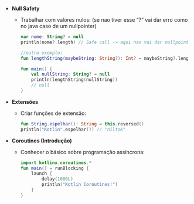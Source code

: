 

- **Null Safety**
    - Trabalhar com valores nulos: (se nao tiver esse “?” vai dar erro como no java caso de um nullpointer)
        
        ```kotlin
        var nome: String? = null
        println(nome?.length) // Safe call -> aqui nao vai dar nullpointer!

		//outro exemplo:
		fun lengthString(maybeString: String?): Int? = maybeString?.length

		fun main() { 
		    val nullString: String? = null
		    println(lengthString(nullString))
		    // null
		}
        ```
        
- **Extensões**
    - Criar funções de extensão:
        
        ```kotlin
        fun String.espelhar(): String = this.reversed()
        println("Kotlin".espelhar()) // "niltoK"
        ```
        
- **Coroutines (Introdução)**
    - Conhecer o básico sobre programação assíncrona:
        
        ```kotlin
        import kotlinx.coroutines.*
        fun main() = runBlocking {
            launch {
                delay(1000L)
                println("Kotlin Coroutines!")
            }
        }
        ```
        
